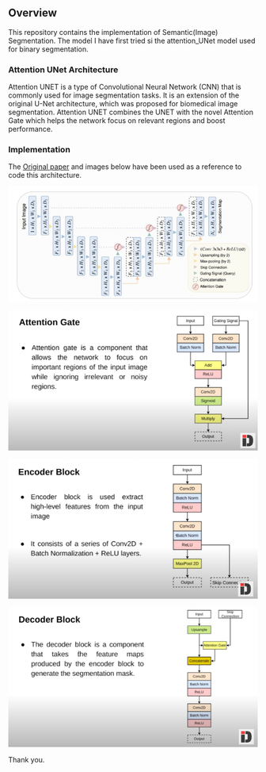 ## Overview

This repository contains the implementation of Semantic(Image) Segmentation. The model I have first tried si the attention_UNet model used for binary segmentation.

### Attention UNet Architecture

Attention UNET is a type of Convolutional Neural Network (CNN) that is commonly used for image segmentation tasks. It is an extension of the original U-Net architecture, which was proposed for biomedical image segmentation. Attention UNET combines the UNET with the novel Attention Gate which helps the network focus on relevant regions and boost performance.

### Implementation 
The [Original paper](https://arxiv.org/pdf/1804.03999.pdf) and images below have been used as a reference to code this architecture.

![Attention UNet](.//Attention_UNet_Implementation/Images/attention_unet.jpg)

![Attention gate](.//Attention_UNet_Implementation/Images/attention_gate.png)

![Encoder block](.//Attention_UNet_Implementation/Images/encoder_block.png)

![Decoder block](.//Attention_UNet_Implementation/Images/decoder_block.png)

Thank you.




